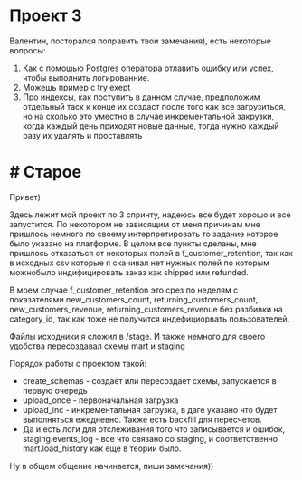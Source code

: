 # Проект 3

Валентин, посторался поправить твои замечания), есть некоторые вопросы:
1. Как с помошью Postgres оператора отлавить ошибку или успех, чтобы выполнить логированние.
2. Можешь пример с try exept
3. Про индексы, как поступить в данном случае, предположим отдельный таск к конце их создаст после того как все загрузиться, но на сколько это уместно в случае инкрементальной закрузки, когда каждый день приходят новые данные, тогда нужно каждый разу их удалять и проставлять

# # Старое
 Привет)
 
 Здесь лежит мой проект по 3 спринту, надеюсь все будет хорошо и все запустится.
 По некотором не зависящим от меня причинам мне пришлось немного по своему интерпретировать то задание которое было указано на платформе.
 В целом все пункты сделаны, мне пришлось отказаться от некоторых полей в f_customer_retention, так как в исходных  csv которые я скачивал нет нужных полей по которым можнобыло индифицировать заказ как shipped или refunded.
 
 В моем случае f_customer_retention это срез по неделям с показателями 
 new_customers_count, returning_customers_count, new_customers_revenue, returning_customers_revenue без разбивки на category_id, так как тоже не получится индефициорвать пользователей.
 
 Файлы исходники я сложил в  /stage.
 И также немного для своего удобства пересоздавал схемы mart и staging
 
 Порядок работы с проектом такой:
 - create_schemas - создает или пересоздает схемы, запускается в первую очередь
 - upload_once - первоначальная загрузка
 - upload_inc - инкрементальная загрузка, в даге указано что будет выполняться ежедневно. Также есть backfill для пересчетов.
 - Да и есть логи для отслеживания того что записывается и ошибок, staging.events_log - все что связано со staging, и соответственно mart.load_history как еще в теории было.

Ну в общем общение начинается, пиши замечания))
 
 
